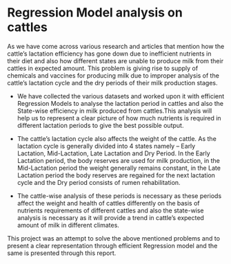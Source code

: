 <h1>Regression Model analysis on cattles </h1>
<p>
As we have come across various research and articles that mention how the
cattle’s lactation efficiency has gone down due to inefficient nutrients in their
diet and also how different states are unable to produce milk from their cattles in
expected amount. This problem is giving rise to supply of chemicals and vaccines
for producing milk due to improper analysis of the cattle’s lactation cycle and the
dry periods of their milk production stages.

- We have collected the various datasets and worked upon it with efficient Regression Models
to analyse the lactation period in cattles and also the State-wise efficiency in milk produced
from cattles.This analysis will help us to represent a clear picture of how much nutrients is
required in different lactation periods to give the best possible output.

- The cattle’s lactation cycle also affects the weight of the cattle. As the lactation cycle is
generally divided into 4 states namely – Early Lactation, Mid-Lactation, Late Lactation and
Dry Period. In the Early Lactation period, the body reserves are used for milk production, in
the Mid-Lactation period the weight generally remains constant, in the Late Lactation period
the body reserves are regained for the next lactation cycle and the Dry period consists of
rumen rehabilitation.

- The cattle-wise analysis of these periods is necessary as these periods affect the weight and
health of cattles differently on the basis of nutrients requirements of different cattles and also
the state-wise analysis is necessary as it will provide a trend in cattle’s expected amount of
milk in different climates.

This project was an attempt to solve the above mentioned problems and to present a clear
representation through efficient Regression model and the same is presented through this
report.
</p>
